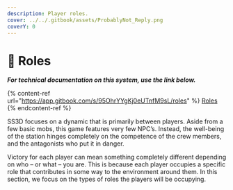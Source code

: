 ```yaml
---
description: Player roles.
cover: ../../.gitbook/assets/ProbablyNot_Reply.png
coverY: 0
---
```


# 🎥 Roles

_**For technical documentation on this system, use the link below.**_

{% content-ref url="https://app.gitbook.com/s/95OhrYYgKj0eUTnfM9sL/roles" %}
[Roles](https://app.gitbook.com/s/95OhrYYgKj0eUTnfM9sL/roles)
{% endcontent-ref %}

SS3D focuses on a dynamic that is primarily between players. Aside from a few basic mobs, this game features very few NPC’s. Instead, the well-being of the station hinges completely on the competence of the crew members, and the antagonists who put it in danger.

Victory for each player can mean something completely different depending on who – or what – you are. This is because each player occupies a specific role that contributes in some way to the environment around them. In this section, we focus on the types of roles the players will be occupying.
